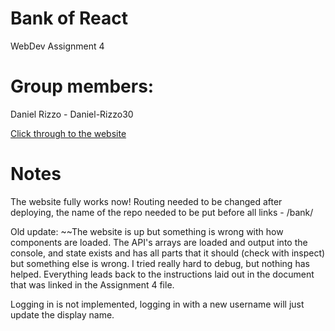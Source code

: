 # Bank of React

WebDev Assignment 4

# Group members:

Daniel Rizzo - Daniel-Rizzo30

[Click through to the website](https://daniel-rizzo30.github.io/bank/)

# Notes

The website fully works now! Routing needed to be changed after deploying, the
name of the repo needed to be put before all links - /bank/

Old update: ~~The website is up but something is wrong with how components are loaded. 
The API's arrays are loaded and output into the console, and state exists 
and has all parts that it should (check with inspect) but something else 
is wrong. I tried really hard to debug, but nothing has helped. 
Everything leads back to the instructions laid out in the document
that was linked in the Assignment 4 file. 

Logging in is not implemented, logging in with a new username will just update the display name. 

